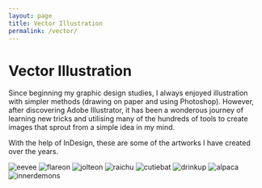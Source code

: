 ```yaml
---
layout: page
title: Vector Illustration
permalink: /vector/
---
```


# Vector Illustration

Since beginning my graphic design studies, I always enjoyed illustration with simpler methods (drawing on paper and using Photoshop). However, after discovering Adobe Illustrator, it has been a wonderous journey of learning new tricks and utilising many of the hundreds of tools to create images that sprout from a simple idea in my mind. 

With the help of InDesign, these are some of the artworks I have created over the years.

![eevee](/img/projects/vector/EEVEE%20POSTER.png)
![flareon](/img/projects/vector/FLAREON%20POSTER.png)
![jolteon](/img/projects/vector/JOLTEON%20POSTER.png)
![raichu](/img/projects/vector/RAICHU%20POSTER.png)
![cutiebat](/img/projects/vector/CUTIE%20BAT2.png)
![drinkup](/img/projects/vector/Drink%20Up%20Cat%20Illustration%20GIT.png)
![alpaca](/img/projects/vector/z5.jpg)
![innerdemons](/img/projects/vector/Inner%20Demons%20Art%20C01.png)
